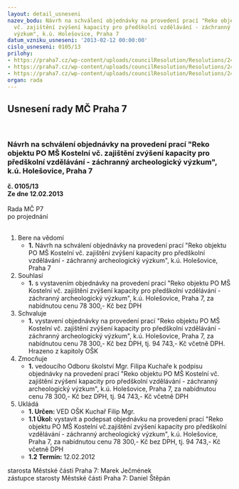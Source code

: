 ```yaml
---
layout: detail_usneseni
nazev_bodu: Návrh na schválení objednávky na provedení prací "Reko objektu PO MŠ Kostelní
  vč. zajištění zvýšení kapacity pro předškolní vzdělávání - záchranný archeologický
  výzkum", k.ú. Holešovice, Praha 7
datum_vzniku_usneseni: '2013-02-12 00:00:00'
cislo_usneseni: 0105/13
prilohy:
- https://praha7.cz/wp-content/uploads/councilResolution/Resolutions/24276/10-13-1.usnesen%c3%ad_rady_%c4%8d._0026.doc
- https://praha7.cz/wp-content/uploads/councilResolution/Resolutions/24276/10-13-predbezna_zprava_zji_kostelni_7.pdf
- https://praha7.cz/wp-content/uploads/councilResolution/Resolutions/24276/10-13-4._sou%c4%8dinnost_a_v%c4%9bci_k_proveden%c3%ad_d%c3%adla.pdf
organ: rada
---
```

<div id="ucUsn_pList" class="usn">
	<span><h2>Usnesení rady MČ Praha 7 </h2>
<br></span><div class="standBody">
<span><h3>Návrh na schválení objednávky na provedení prací "Reko objektu PO MŠ Kostelní vč. zajištění zvýšení kapacity pro předškolní vzdělávání - záchranný archeologický výzkum", k.ú. Holešovice, Praha 7</h3></span><div class="center">
		<strong>č. 0105/13</strong><br>
	</div>
<div class="center">
		<strong>Ze dne 12.02.2013</strong><br><br>
	</div>Rada MČ P7<br> po projednání<br><br><ol>
<li>Bere na vědomí<ul><li>
<strong>1.</strong> Návrh na schválení objednávky na provedení prací "Reko objektu PO MŠ Kostelní vč. zajištění zvýšení kapacity pro předškolní vzdělávání - záchranný archeologický výzkum", k.ú. Holešovice, Praha 7</li></ul>
</li>
<li>Souhlasí<ul><li>
<strong>1.</strong> s vystavením objednávky na  provedení prací  "Reko objektu PO MŠ Kostelní  vč. zajištění zvýšení kapacity pro předškolní vzdělávání - záchranný archeologický výzkum", k.ú. Holešovice, Praha 7, za nabídnutou cenu 78 300,- Kč bez DPH</li></ul>
</li>
<li>Schvaluje<ul><li>
<strong>1.</strong> vystavení  objednávky na  provedení prací  "Reko objektu PO MŠ Kostelní vč. zajištění zvýšení kapacity pro předškolní vzdělávání - záchranný archeologický výzkum", k.ú. Holešovice, Praha 7, za nabídnutou cenu 78 300,- Kč bez DPH,  tj. 94 743,- Kč včetně DPH.  Hrazeno z kapitoly OŠK</li></ul>
</li>
<li>Zmocňuje<ul><li>
<strong>1.</strong> vedoucího Odboru školství Mgr. Filipa Kuchaře k podpisu objednávky na provedení prací "Reko objektu PO MŠ Kostelní vč. zajištění zvýšení kapacity  pro předškolní vzdělávání - záchranný archeologický výzkum", k.ú. Holešovice,  Praha 7, za nabídnutou cenu 78 300,- Kč bez DPH, tj. 94 743,- Kč včetně DPH   </li></ul>
</li>
<li>Ukládá<ul>
<li>
<strong>1. Určen: </strong>VED OŠK Kuchař Filip Mgr.</li>
<li>
<strong>1.1 Úkol: </strong>vystavit a podepsat objednávku na provedení prací "Reko objektu PO MŠ Kostelní vč.zajištění zvýšení kapacity pro předškolní vzdělávání - záchranný archeologický výzkum", k.ú. Holešovice, Praha 7, za nabídnutou cenu  78 300,- Kč bez DPH, tj. 94 743,- Kč včetně DPH </li>
<li>
<strong>1.2 Termín: </strong>12.02.2012</li>
</ul>
</li>
</ol>starosta Městské části Praha 7: Marek Ječmének<br>zástupce starosty Městské části Praha 7: Daniel Štěpán 
</div>
</div>